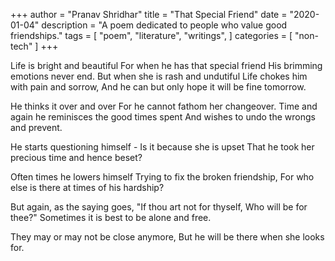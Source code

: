 +++
author = "Pranav Shridhar"
title = "That Special Friend"
date = "2020-01-04"
description = "A poem dedicated to people who value good friendships."
tags = [
    "poem",
    "literature",
    "writings",
]
categories = [
    "non-tech"
]
+++
  
Life is bright and beautiful 
For when he has that special friend
His brimming emotions never end.
But when she is rash and undutiful
Life chokes him with pain and sorrow,
And he can but only hope it will be fine tomorrow.

He thinks it over and over
For he cannot fathom her changeover.
Time and again he reminisces the good times spent
And wishes to undo the wrongs and prevent.

He starts questioning himself - 
Is it because she is upset
That he took her precious time and hence beset?

Often times he lowers himself
Trying to fix the broken friendship,
For who else is there at times of his hardship?

But again, as the saying goes, "If thou art not for thyself,
Who will be for thee?"
Sometimes it is best to be alone and free.

They may or may not be close anymore, 
But he will be there when she looks for.
